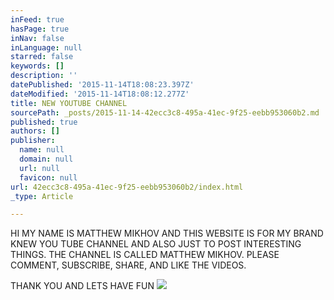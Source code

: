 ```yaml
---
inFeed: true
hasPage: true
inNav: false
inLanguage: null
starred: false
keywords: []
description: ''
datePublished: '2015-11-14T18:08:23.397Z'
dateModified: '2015-11-14T18:08:12.277Z'
title: NEW YOUTUBE CHANNEL
sourcePath: _posts/2015-11-14-42ecc3c8-495a-41ec-9f25-eebb953060b2.md
published: true
authors: []
publisher:
  name: null
  domain: null
  url: null
  favicon: null
url: 42ecc3c8-495a-41ec-9f25-eebb953060b2/index.html
_type: Article

---
```

HI MY NAME IS MATTHEW MIKHOV AND THIS WEBSITE IS FOR MY BRAND KNEW YOU TUBE CHANNEL AND ALSO JUST TO POST INTERESTING THINGS. THE CHANNEL IS CALLED MATTHEW MIKHOV. PLEASE COMMENT, SUBSCRIBE, SHARE, AND LIKE THE VIDEOS. 

THANK YOU AND LETS HAVE FUN
![](https://the-grid-user-content.s3-us-west-2.amazonaws.com/4627729b-89b0-469d-bd56-0b445c22fe39.png)